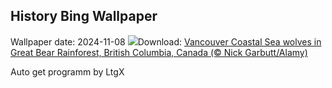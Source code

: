 ## History Bing Wallpaper
Wallpaper date: 2024-11-08
![](https://www.bing.com/th?id=OHR.CanadaWolves_EN-US4285635290_UHD.jpg&w=1000)Download: [Vancouver Coastal Sea wolves in Great Bear Rainforest, British Columbia, Canada (© Nick Garbutt/Alamy)](https://www.bing.com/th?id=OHR.CanadaWolves_EN-US4285635290_UHD.jpg)

Auto get programm by LtgX
